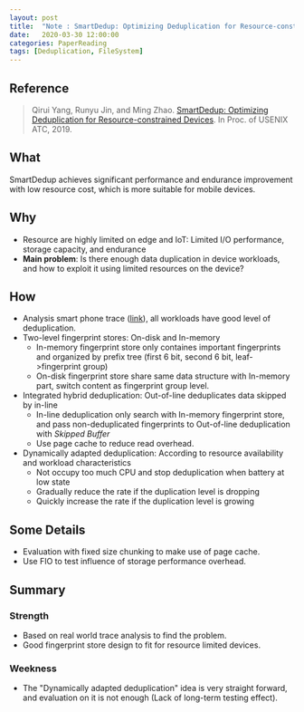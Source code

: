 ```yaml
---
layout: post
title:  "Note : SmartDedup: Optimizing Deduplication for Resource-constrained Devices"
date:   2020-03-30 12:00:00
categories: PaperReading
tags: [Deduplication, FileSystem]
---
```


## Reference

> Qirui Yang, Runyu Jin, and Ming Zhao. [SmartDedup: Optimizing Deduplication for Resource-constrained Devices](https://www.usenix.org/system/files/atc19-yang-qirui.pdf). In Proc. of USENIX ATC, 2019.

## What

SmartDedup achieves significant performance and endurance improvement with low resource cost, which is more suitable for mobile devices.
<!-- more -->

## Why

* Resource are highly limited on edge and IoT: Limited I/O performance, storage capacity, and endurance
* **Main problem**: Is there enough data duplication in device workloads, and how to exploit it using limited resources on the device?

## How

* Analysis smart phone trace ([link](http://visa.lab.asu.edu/traces)), all workloads have good level of deduplication.
* Two-level fingerprint stores: On-disk and In-memory
    * In-memory fingerprint store only containes important fingerprints and organized by prefix tree (first 6 bit, second 6 bit, leaf->fingerprint group)
    * On-disk fingerprint store share same data structure with In-memory part, switch content as fingerprint group level.
* Integrated hybrid deduplication: Out-of-line deduplicates data skipped by in-line
    * In-line deduplication only search with In-memory fingerprint store, and pass non-deduplicated fingerprints to Out-of-line deduplication with *Skipped Buffer*
    * Use page cache to reduce read overhead.
* Dynamically adapted deduplication: According to resource availability and workload characteristics
    * Not occupy too much CPU and stop deduplication when battery at low state
    * Gradually reduce the rate if the duplication level is dropping
    * Quickly increase the rate if the duplication level is growing


## Some Details

* Evaluation with fixed size chunking to make use of page cache.
* Use FIO to test influence of storage performance overhead.

## Summary

### Strength

* Based on real world trace analysis to find the problem.
* Good fingerprint store design to fit for resource limited devices.

### Weekness

* The "Dynamically adapted deduplication" idea is very straight forward, and evaluation on it is not enough (Lack of long-term testing effect).